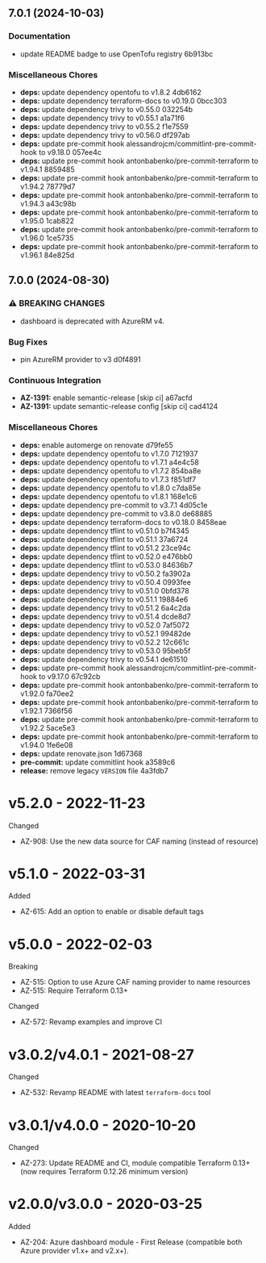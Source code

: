 ## 7.0.1 (2024-10-03)

### Documentation

* update README badge to use OpenTofu registry 6b913bc

### Miscellaneous Chores

* **deps:** update dependency opentofu to v1.8.2 4db6162
* **deps:** update dependency terraform-docs to v0.19.0 0bcc303
* **deps:** update dependency trivy to v0.55.0 032254b
* **deps:** update dependency trivy to v0.55.1 a1a71f6
* **deps:** update dependency trivy to v0.55.2 f1e7559
* **deps:** update dependency trivy to v0.56.0 df297ab
* **deps:** update pre-commit hook alessandrojcm/commitlint-pre-commit-hook to v9.18.0 057ee4c
* **deps:** update pre-commit hook antonbabenko/pre-commit-terraform to v1.94.1 8859485
* **deps:** update pre-commit hook antonbabenko/pre-commit-terraform to v1.94.2 78779d7
* **deps:** update pre-commit hook antonbabenko/pre-commit-terraform to v1.94.3 a43c98b
* **deps:** update pre-commit hook antonbabenko/pre-commit-terraform to v1.95.0 1cab822
* **deps:** update pre-commit hook antonbabenko/pre-commit-terraform to v1.96.0 1ce5735
* **deps:** update pre-commit hook antonbabenko/pre-commit-terraform to v1.96.1 84e825d

## 7.0.0 (2024-08-30)

### ⚠ BREAKING CHANGES

* dashboard is deprecated with AzureRM v4.

### Bug Fixes

* pin AzureRM provider to v3 d0f4891

### Continuous Integration

* **AZ-1391:** enable semantic-release [skip ci] a67acfd
* **AZ-1391:** update semantic-release config [skip ci] cad4124

### Miscellaneous Chores

* **deps:** enable automerge on renovate d79fe55
* **deps:** update dependency opentofu to v1.7.0 7121937
* **deps:** update dependency opentofu to v1.7.1 a4e4c58
* **deps:** update dependency opentofu to v1.7.2 854ba8e
* **deps:** update dependency opentofu to v1.7.3 f851df7
* **deps:** update dependency opentofu to v1.8.0 c7da85e
* **deps:** update dependency opentofu to v1.8.1 168e1c6
* **deps:** update dependency pre-commit to v3.7.1 4d05c1e
* **deps:** update dependency pre-commit to v3.8.0 de68885
* **deps:** update dependency terraform-docs to v0.18.0 8458eae
* **deps:** update dependency tflint to v0.51.0 b7f4345
* **deps:** update dependency tflint to v0.51.1 37a6724
* **deps:** update dependency tflint to v0.51.2 23ce94c
* **deps:** update dependency tflint to v0.52.0 e476bb0
* **deps:** update dependency tflint to v0.53.0 84636b7
* **deps:** update dependency trivy to v0.50.2 fa3902a
* **deps:** update dependency trivy to v0.50.4 0993fee
* **deps:** update dependency trivy to v0.51.0 0bfd378
* **deps:** update dependency trivy to v0.51.1 19884e6
* **deps:** update dependency trivy to v0.51.2 6a4c2da
* **deps:** update dependency trivy to v0.51.4 dcde8d7
* **deps:** update dependency trivy to v0.52.0 7af5072
* **deps:** update dependency trivy to v0.52.1 99482de
* **deps:** update dependency trivy to v0.52.2 12c661c
* **deps:** update dependency trivy to v0.53.0 95beb5f
* **deps:** update dependency trivy to v0.54.1 de61510
* **deps:** update pre-commit hook alessandrojcm/commitlint-pre-commit-hook to v9.17.0 67c92cb
* **deps:** update pre-commit hook antonbabenko/pre-commit-terraform to v1.92.0 fa70ee2
* **deps:** update pre-commit hook antonbabenko/pre-commit-terraform to v1.92.1 7366f56
* **deps:** update pre-commit hook antonbabenko/pre-commit-terraform to v1.92.2 5ace5e3
* **deps:** update pre-commit hook antonbabenko/pre-commit-terraform to v1.94.0 1fe6e08
* **deps:** update renovate.json 1d67368
* **pre-commit:** update commitlint hook a3589c6
* **release:** remove legacy `VERSION` file 4a3fdb7

# v5.2.0 - 2022-11-23

Changed
  * AZ-908: Use the new data source for CAF naming (instead of resource)

# v5.1.0 - 2022-03-31

Added
  * AZ-615: Add an option to enable or disable default tags

# v5.0.0 - 2022-02-03

Breaking
  * AZ-515: Option to use Azure CAF naming provider to name resources
  * AZ-515: Require Terraform 0.13+

Changed
  * AZ-572: Revamp examples and improve CI

# v3.0.2/v4.0.1 - 2021-08-27

Changed
  * AZ-532: Revamp README with latest `terraform-docs` tool

# v3.0.1/v4.0.0 - 2020-10-20

Changed
  * AZ-273: Update README and CI, module compatible Terraform 0.13+ (now requires Terraform 0.12.26 minimum version)

# v2.0.0/v3.0.0 - 2020-03-25

Added
  * AZ-204: Azure dashboard module - First Release (compatible both Azure provider v1.x+ and v2.x+).
